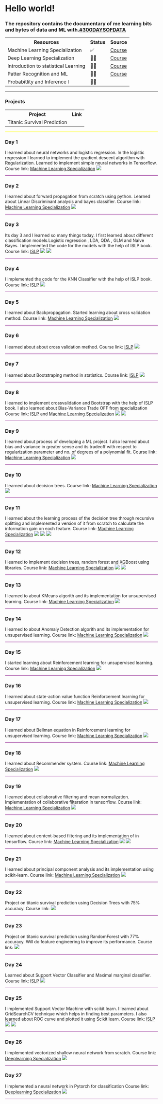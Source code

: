 <h1>Hello world!</h1>
<h3>The repository contains the documentary of me learning bits and bytes of data and ML with.<a href='#'>#300DAYSOFDATA</a>
</h3>
   <table>
        <tr>
            <th>Resources</th>
            <th>Status</th>   
            <th>Source</th>
        </tr>
        <tr>
            <td>Machine Learning Specialization</td>
            <td>✅</td> 
            <td><a href='https://www.coursera.org/learn/machine-learning'>Course</a></td> 
        </tr>
        <tr>
            <td>Deep Learning Specialization</td>
            <td>🏃‍♀️</td>  
            <td><a href='https://www.coursera.org/learn/advanced-learning-algorithms/home/week/1'>Course</a></td> 
        </tr>
        <tr>
            <td>Introduction to statistical Learning</td>
            <td>🏃‍♂️</td>
            <td><a href='statlearning.com'>Course</a></td> 
        </tr>
        <tr>
            <td>Patter Recognition and ML</td>
            <td>🏃‍♂️</td>
            <td><a href='https://www.microsoft.com/en-us/research/uploads/prod/2006/01/Bishop-Pattern-Recognition-and-Machine-Learning-2006.pdf'>Course</a></td> 
        </tr>
         <tr>
            <td>Probabitlity and Inference I</td>
            <td>🏃‍♂️</td>
            <td></td> 
        </tr>
    </table>
    <hr>
<h3>Projects</h3>
<table>
    <tr>
        <th>Project</th>
        <th>Link</th>
    </tr>
    <tr>
        <td>Titanic Survival Prediction</td>
        <td></td>
    </tr>
</table>
<hr style='background-color: yellow ;'>
<h3>Day 1</h3>
<p>
 I learned about neural networks and logistic regression. In the logistic regression I learned to implement the gradient descent algorithm with Regularization. Learned to implement simple neural networks in Tensorflow.
Course link:
<a href='https://www.coursera.org/learn/advanced-learning-algorithms'>Machine Learning Specialization</a>
<img src='images/Day1.png'>
</p>
<hr style='background-color: purple ;'>
<h3>Day 2</h3>
<p>
 I learned about forward propagation from scratch using python. Learned about Linear Discriminant analysis and bayes classifier.
Course link:
<a href='https://www.coursera.org/learn/advanced-learning-algorithms'>Machine Learning Specialization</a>
<img src='images/Day2.png'>
</p>
<hr style='background-color: purple ;'>
<h3>Day 3</h3>
<p>
 Its day 3 and I learned so many things today. I first learned about different classification models.Logistic regression , LDA, QDA , GLM and Naive Bayes. I implemented the code for the models with the help of ISLP book.
Course link:
<a href='statlearning.com'>ISLP</a>
<img src='images/Day3.png'>
<img src='images/Day3(1).png'>
</p>
<hr style='background-color: purple ;'>
<h3>Day 4</h3>
<p>
 I implemented the code for the KNN Classifier with the help of ISLP book.
Course link:
<a href='statlearning.com'>ISLP</a>
<img src='images/Day4.png'>
<hr style='background-color: purple ;'>
</p><h3>Day 5</h3>
<p>
 I learned about  Backpropagation. Started learning about cross validation method. 
Course link:
<a href='https://www.coursera.org/learn/advanced-learning-algorithms'>Machine Learning Specialization</a>
<img src='images/Day5.png'>
</p>
<hr style='background-color: purple ;'>
</p><h3>Day 6</h3>
<p>
 I learned about about cross validation method. 
Course link:
<a href='statlearning.com'>ISLP</a>
<img src='images/Day6.png'>
</p>
<hr style='background-color: purple ;'>
</p><h3>Day 7</h3>
<p>
 I learned about Bootstraping method in statistics. 
Course link:
<a href='statlearning.com'>ISLP</a>
<img src='images/Day7.png'>
</p>
<hr style='background-color: purple ;'>
</p><h3>Day 8</h3>
<p>
 I learned to implement crossvalidation and Bootstrap with the help of ISLP book. I also learned about Bias-Variance Trade OFF from specialization
Course link:
<a href='statlearning.com'>ISLP</a> and 
<a href='https://www.coursera.org/learn/advanced-learning-algorithms'>Machine Learning Specialization</a>
<img src='images/Day8.png'>
<img src='images/Day8(1).png'>
</p>
<hr style='background-color: purple ;'>
</p><h3>Day 9</h3>
<p>
 I learned about process of developing a ML project.
 I also learned about bias and variance in greater sense and its tradeoff with respect to regularization parameter and no. of degrees of a polynomial fit. 
Course link:
<a href='https://www.coursera.org/learn/advanced-learning-algorithms'>Machine Learning Specialization</a>
<img src='images/Day9.png'>
</p>
<hr style='background-color: purple ;'>
</p><h3>Day 10</h3>
<p>
 I learned about decision trees. 
Course link:
<a href='https://www.coursera.org/learn/advanced-learning-algorithms'>Machine Learning Specialization</a>
<img src='images/Day10.png'>
</p>
<hr style='background-color: purple ;'>
</p><h3>Day 11</h3>
<p>
 I learned about the learning process of the decision tree through recursive splitting and implemented a version of it from scratch to calculate the information gain on each feature. 
Course link:
<a href='https://www.coursera.org/learn/advanced-learning-algorithms'>Machine Learning Specialization</a>
<img src='images/Day11(1).png'>
<img src='images/Day11(2).png'>
<img src='images/Day11(3).png'>
</p>
<hr style='background-color: purple ;'>
</p><h3>Day 12</h3>
<p>
 I learned to implement decision trees, random forest and XGBoost using libraries. 
Course link:
<a href='https://www.coursera.org/learn/advanced-learning-algorithms'>Machine Learning Specialization</a>
<img src='images/Day12(1).png'>
<img src='images/Day12(2).png'>
</p>
<hr style='background-color: purple ;'>
</p><h3>Day 13</h3>
<p>
 I learned to about KMeans algorith and its implementation for unsupervised learning. 
Course link:
<a href='https://www.coursera.org/learn/unsupervised-learning-recommenders-reinforcement-learning/home/week/1'>Machine Learning Specialization</a>
<img src='images/Day13.png'>
</p>
<hr style='background-color: purple ;'>
</p><h3>Day 14</h3>
<p>
 I learned to about Anomaly Detection algorith and its implementation for unsupervised learning. 
Course link:
<a href='https://www.coursera.org/learn/unsupervised-learning-recommenders-reinforcement-learning/home/week/1'>Machine Learning Specialization</a>
<img src='images/Day14.png'>
</p>
<hr style='background-color: purple ;'>
<h3>Day 15</h3>
<p>
 I started learning about Reinforcement learning for unsupervised learning. 
Course link:
<a href='https://www.coursera.org/learn/unsupervised-learning-recommenders-reinforcement-learning/home/week/1'>Machine Learning Specialization</a>
<img src='images/Day15.png'>
</p>
<hr style='background-color: purple ;'>
<h3>Day 16</h3>
<p>
 I learned about state-action value function Reinforcement learning for unsupervised learning. 
Course link:
<a href='https://www.coursera.org/learn/unsupervised-learning-recommenders-reinforcement-learning/home/week/1'>Machine Learning Specialization</a>
<img src='images/Day16.png'>
</p>
<hr style='background-color: purple ;'>
<h3>Day 17</h3>
<p>
 I learned about Bellman equation in Reinforcement learning for unsupervised learning. 
Course link:
<a href='https://www.coursera.org/learn/unsupervised-learning-recommenders-reinforcement-learning/home/week/1'>Machine Learning Specialization</a>
<img src='images/Day17.png'>
</p>
<hr style='background-color: purple ;'>
<h3>Day 18</h3>
<p>
 I learned about Recommender system. 
Course link:
<a href='https://www.coursera.org/learn/unsupervised-learning-recommenders-reinforcement-learning/home/week/1'>Machine Learning Specialization</a>
<img src='images/Day18.png'>
</p>
<hr style='background-color: purple ;'>
<h3>Day 19</h3>
<p>
 I learned about collaborative filtering and mean normalization. Implementation of collaborative filteration in tensorflow. 
Course link:
<a href='https://www.coursera.org/learn/unsupervised-learning-recommenders-reinforcement-learning/home/week/1'>Machine Learning Specialization</a>
<img src='images/Day19.png'>
</p>
<hr style='background-color: purple ;'>
<h3>Day 20</h3>
<p>
 I learned about content-based filtering and its implementation of  in tensorflow. 
Course link:
<a href='https://www.coursera.org/learn/unsupervised-learning-recommenders-reinforcement-learning/home/week/1'>Machine Learning Specialization</a>
<img src='images/Day20(1).png'>
<img src='images/Day20(2).png'>
</p>
<hr style='background-color: purple ;'>
<h3>Day 21</h3>
<p>
 I learned about principal component analysis and its implementation using scikit-learn. 
Course link:
<a href='https://www.coursera.org/learn/unsupervised-learning-recommenders-reinforcement-learning/home/week/1'>Machine Learning Specialization</a>
<img src='images/Day21.png'>
</p>
<hr style='background-color: purple ;'>
<h3>Day 22</h3>
<p>
 Project on titanic survival prediction using Decision Trees with 75% accuracy.  
Course link:
<img src='images/Day22.png'>
</p>
<hr style='background-color: purple ;'>
<h3>Day 23</h3>
<p>
 Project on titanic survival prediction using RandomForest with 77% accuracy. Will do feature engineering to improve its performance.
Course link:
<img src='images/Day23.png'>
</p>
<hr style='background-color: purple ;'>
<h3>Day 24</h3>
<p>
Learned about Support Vector Classifier and Maximal marginal classifier.
Course link:
<a href="https://statlearning.com">ISLP</a>
<img src='images/Day24.png'>
</p>
<hr style='background-color: purple ;'>
<h3>Day 25</h3>
<p>
I implemented Support Vector Machine with scikit learn. I learned about GridSearchCV technique which helps in finding best parameters. I also learned about ROC curve and plotted it using Scikit learn.
Course link:
<a href="https://statlearning.com">ISLP</a>
<img src='images/Day25.png'>
<img src='images/Day25(1).png'>
</p>
<hr style='background-color: purple ;'>
<h3>Day 26</h3>
<p>
I implemented vectorized shallow neural network from scratch.
Course link:
<a href="https://www.coursera.org/learn/advanced-learning-algorithms/home/week/1">Deeplearning Specialization</a>
<img src='images/Day26.png'>
</p>
<hr style='background-color: purple ;'>
<h3>Day 27</h3>
<p>
I implemented a neural network in Pytorch for classification
Course link:
<a href="learnpytorch.io">Deeplearning Specialization</a>
<img src='images/Day27.png'>
</p>
<hr style='background-color: purple ;'>